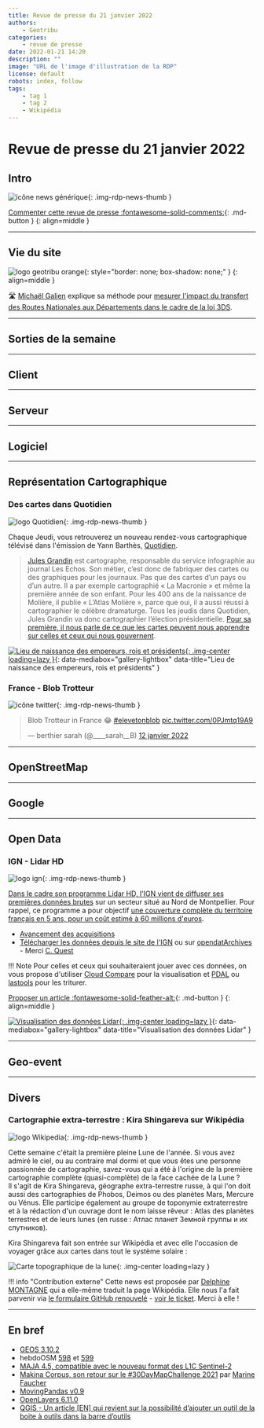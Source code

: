 ```yaml
---
title: Revue de presse du 21 janvier 2022
authors:
    - Geotribu
categories:
    - revue de presse
date: 2022-01-21 14:20
description: ""
image: "URL de l'image d'illustration de la RDP"
license: default
robots: index, follow
tags:
    - tag 1
    - tag 2
    - Wikipédia
---
```


# Revue de presse du 21 janvier 2022

## Intro

![icône news générique](https://cdn.geotribu.fr/img/internal/icons-rdp-news/news.png "News"){: .img-rdp-news-thumb }

[Commenter cette revue de presse :fontawesome-solid-comments:](#__comments){: .md-button }
{: align=middle }

----

## Vie du site

![logo geotribu orange](https://cdn.geotribu.fr/img/internal/charte/geotribu_logo_rectangle_384x80.png "logo geotribu orange"){: style="border: none; box-shadow: none;" }
{: align=middle }

:motorway: [Michaël Galien](https://twitter.com/tetranos) explique sa méthode pour [mesurer l'impact du transfert des Routes Nationales aux Départements dans le cadre de la loi 3DS](articles/2022/2022-01-14_etude_impacts_loi_3ds_voirie/).

----

## Sorties de la semaine

----

## Client

----

## Serveur

----

## Logiciel

----

## Représentation Cartographique

### Des cartes dans Quotidien

![logo Quotidien](https://cdn.geotribu.fr/img/logos-icones/entreprises_association/Quotidien-logo.png "logo Quotidien"){: .img-rdp-news-thumb }

Chaque Jeudi, vous retrouverez un nouveau rendez-vous cartographique télévisé dans l'émission de Yann Barthès, [Quotidien](https://www.tf1.fr/tmc/quotidien-avec-yann-barthes).

>[Jules Grandin](https://twitter.com/julesgrandin?s=21) est cartographe, responsable du service infographie au journal Les Echos. Son métier, c’est donc de fabriquer des cartes ou des graphiques pour les journaux. Pas que des cartes d’un pays ou d’un autre. Il a par exemple cartographié « La Macronie » et même la première année de son enfant. Pour les 400 ans de la naissance de Molière, il publie « L’Atlas Molière », parce que oui, il a aussi réussi à cartographier le célèbre dramaturge. Tous les jeudis dans Quotidien, Jules Grandin va donc cartographier l’élection présidentielle. [Pour sa première, il nous parle de ce que les cartes peuvent nous apprendre sur celles et ceux qui nous gouvernent](https://www.tf1.fr/tmc/quotidien-avec-yann-barthes/videos/le-cartographe-qui-sont-ceux-et-celles-qui-nous-gouvernent-49501823.html).

[![Lieu de naissance des empereurs, rois et présidents](https://cdn.geotribu.fr/img/articles-blog-rdp/capture-ecran/quotidien_le_cartographe.jpg "Lieu de naissance des empereurs, rois et présidents"){: .img-center loading=lazy }](https://cdn.geotribu.fr/img/articles-blog-rdp/capture-ecran/quotidien_le_cartographe.jpg "Lieu de naissance des empereurs, rois et présidents"){: data-mediabox="gallery-lightbox" data-title="Lieu de naissance des empereurs, rois et présidents" }

### France - Blob Trotteur

![icône twitter](https://cdn.geotribu.fr/img/logos-icones/social/twitter.png "Twitter"){: .img-rdp-news-thumb }

<blockquote class="twitter-tweet" data-lang="fr"><p lang="de" dir="ltr">Blob Trotteur in France 😂 <a href="https://twitter.com/hashtag/elevetonblob?src=hash&amp;ref_src=twsrc%5Etfw">#elevetonblob</a> <a href="https://t.co/0PJmtq19A9">pic.twitter.com/0PJmtq19A9</a></p>&mdash; berthier sarah (@____sarah__B) <a href="https://twitter.com/____sarah__B/status/1481178485754322946?ref_src=twsrc%5Etfw">12 janvier 2022</a></blockquote>

----

## OpenStreetMap

----

## Google

----

## Open Data

### IGN - Lidar HD

![logo ign](https://cdn.geotribu.fr/img/logos-icones/entreprises_association/ign.png "IGN"){: .img-rdp-news-thumb }

[Dans le cadre son programme Lidar HD, l'IGN vient de diffuser ses premières données brutes](https://geoservices.ign.fr/lidarhd) sur un secteur situé au Nord de Montpellier. Pour rappel, ce programme a pour objectif [une couverture complète du territoire français en 5 ans, pour un coût estimé à 60 millions d'euros](https://www.ign.fr/institut/lidar-hd-vers-une-nouvelle-cartographie-3d-du-territoire).

- [Avancement des acquisitions](https://macarte.ign.fr/carte/322ea69dab4c7e5afabc6ec7043b5994/acquisitionslidarhd)
- [Télécharger les données depuis le site de l'IGN](https://pcrs.ign.fr/version3) ou sur [opendatArchives](http://files.opendatarchives.fr/professionnels.ign.fr/lidarhd/) - Merci [C. Quest](https://twitter.com/cq94?s=21)

!!! Note
    Pour celles et ceux qui souhaiteraient jouer avec ces données, on vous propose d'utiliser [Cloud Compare](https://www.cloudcompare.org) pour la visualisation et [PDAL](http://pdal.io) ou [lastools](http://lastools.org) pour les triturer.

[Proposer un article :fontawesome-solid-feather-alt:](https://static.geotribu.fr/contribuer/articles/workflow/){: .md-button }
{: align=middle }

[![Visualisation des données Lidar](https://cdn.geotribu.fr/img/articles-blog-rdp/capture-ecran/lidarhd_extrait.jpeg "Visualisation des données Lidar"){: .img-center loading=lazy }](https://cdn.geotribu.fr/img/articles-blog-rdp/capture-ecran/lidarhd_extrait.jpeg "Visualisation des données Lidar"){: data-mediabox="gallery-lightbox" data-title="Visualisation des données Lidar" }

----

## Geo-event

----

## Divers

### Cartographie extra-terrestre : Kira Shingareva sur Wikipédia

![logo Wikipedia](https://cdn.geotribu.fr/img/logos-icones/divers/wikipedia.png "logo Wikipedia"){: .img-rdp-news-thumb }

Cette semaine c'était la première pleine Lune de l'année. Si vous avez admiré le ciel, ou au contraire mal dormi et que vous êtes une personne passionnée de cartographie, savez-vous qui a été à l'origine de la première cartographie complète (quasi-complète) de la face cachée de la Lune ?  
Il s'agit de Kira Shingareva, géographe extra-terrestre russe, à qui l'on doit aussi des cartographies de Phobos, Deimos ou des planètes Mars, Mercure ou Vénus. Elle participe également au groupe de toponymie extraterrestre et à la rédaction d'un ouvrage dont le nom laisse rêveur : Atlas des planètes terrestres et de leurs lunes (en russe : Атлас планет Земной группы и их спутников).

Kira Shingareva fait son entrée sur Wikipédia et avec elle l'occasion de voyager grâce aux cartes dans tout le système solaire :

![Carte topographique de la lune](https://cdn.geotribu.fr/img/articles-blog-rdp/divers/lune_topographie_Shingareva.jpg "Carte topographique de la lune"){: .img-center loading=lazy }

!!! info "Contribution externe"
    Cette news est proposée par [Delphine MONTAGNE](https://tree.univ-pau.fr/fr/organisation/membres/cv-dmontagne001-fr.html) qui a elle-même traduit la page Wikipédia. Elle nous l'a fait parvenir via [le formulaire GitHub renouvelé](https://github.com/geotribu/website/issues/new?assignees=Guts&labels=contribution+externe%2Crdp%2Ctriage&template=RDP_NEWS.yml) - [voir le ticket](https://github.com/geotribu/website/issues/508). Merci à elle !

----

## En bref

- [GEOS 3.10.2](http://libgeos.org/posts/2021-11-02-geos-3-10-2-released/)
- hebdoOSM [598](https://weeklyosm.eu/fr/archives/15165) et [599](https://weeklyosm.eu/fr/archives/15194)
- [MAJA 4.5, compatible avec le nouveau format des L1C Sentinel-2](https://labo.obs-mip.fr/multitemp/maja-4-5-est-la/)
- [Makina Corpus, son retour sur le #30DayMapChallenge 2021](https://makina-corpus.com/sig-webmapping/retour-30daymapchallenge) par [Marine Faucher](https://twitter.com/marinefaucher2?s=21)
- [MovingPandas v0.9](https://github.com/anitagraser/movingpandas/releases/tag/v0.9)
- [OpenLayers 6.11.0](https://github.com/openlayers/openlayers/releases/tag/v6.11.0)
- [QGIS - Un article [EN] qui revient sur la possibilité d’ajouter un outil de la boite à outils dans la barre d’outils](https://www.northrivergeographic.com/archives/add-geoprocessing-tools-to-the-qgis-toolbar)
